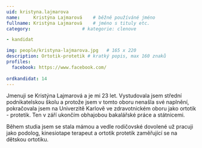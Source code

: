 ```yaml
---
uid: kristyna.lajmarova
name:     Kristýna Lajmarová 	# běžně používáné jméno
fullname: Kristýna Lajmarová 	# jméno s tituly etc.
category:                   # kategorie: clenove

- kandidat

img: people/kristyna-lajmarova.jpg   # 165 x 220
description: Ortotik-protetik # kratký popis, max 160 znaků
profiles:
  facebook: https://www.facebook.com/
  
ordkandidat: 14
---
```


Jmenuji se Kristýna Lajmarová a je mi 23 let. Vystudovala jsem střední podnikatelskou školu a protože jsem v tomto oboru nenašla své naplnění, pokračovala jsem na Univerzitě Karlově ve zdravotnickém oboru jako ortotik - protetik. Ten v září ukončím obhajobou bakalářské práce a státnicemi. 

Během studia jsem se stala mámou a vedle rodičovské dovolené už pracuji jako podolog, kinesiotape terapeut a ortotik protetik zaměřující se na dětskou ortotiku. 
